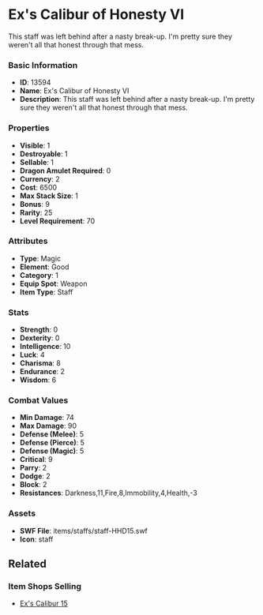 # Ex's Calibur of Honesty VI

This staff was left behind after a nasty break-up. I'm pretty sure they weren't all that honest through that mess.

### Basic Information

- **ID**: 13594
- **Name**: Ex&#039;s Calibur of Honesty VI
- **Description**: This staff was left behind after a nasty break-up. I&#039;m pretty sure they weren&#039;t all that honest through that mess.

### Properties

- **Visible**: 1
- **Destroyable**: 1
- **Sellable**: 1
- **Dragon Amulet Required**: 0
- **Currency**: 2
- **Cost**: 6500
- **Max Stack Size**: 1
- **Bonus**: 9
- **Rarity**: 25
- **Level Requirement**: 70

### Attributes

- **Type**: Magic
- **Element**: Good
- **Category**: 1
- **Equip Spot**: Weapon
- **Item Type**: Staff

### Stats

- **Strength**: 0
- **Dexterity**: 0
- **Intelligence**: 10
- **Luck**: 4
- **Charisma**: 8
- **Endurance**: 2
- **Wisdom**: 6

### Combat Values

- **Min Damage**: 74
- **Max Damage**: 90
- **Defense (Melee)**: 5
- **Defense (Pierce)**: 5
- **Defense (Magic)**: 5
- **Critical**: 9
- **Parry**: 2
- **Dodge**: 2
- **Block**: 2
- **Resistances**: Darkness,11,Fire,8,Immobility,4,Health,-3

### Assets

- **SWF File**: items/staffs/staff-HHD15.swf
- **Icon**: staff

## Related

### Item Shops Selling

- [Ex's Calibur 15](../item-shops/429-ex-s-calibur-15.md)

